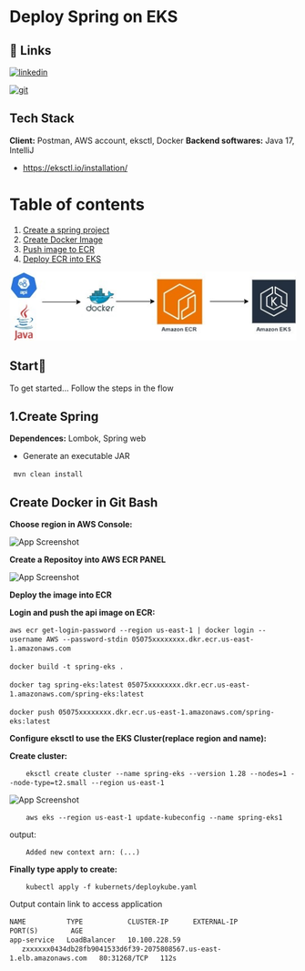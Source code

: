   
# Deploy Spring on EKS

## 🔗 Links  

[![linkedin](https://img.shields.io/badge/linkedin-0A66C2?style=for-the-badge&logo=linkedin&logoColor=white)](https://br.linkedin.com/in/luiza-andrade-ti/)  

[![git](https://img.shields.io/badge/github-000?style=for-the-badge&logo=github&logoColor=white)](https://github.com/luizaandradeti/) 
 

## Tech Stack  
**Client:** Postman, AWS account, eksctl, Docker
**Backend softwares:** Java 17, IntelliJ

- https://eksctl.io/installation/
# Table of contents  
1. [Create a spring project](#create-spring)  
2. [Create Docker Image](#create-docker-image)  
3. [Push image to ECR](#ECR)  
3. [Deploy ECR into EKS](#EKS)  

![App Screenshot](images/fluxo.png)  


## Start🚀  
To get started... Follow the steps in the flow
  
## 1.Create Spring
**Dependences:** Lombok, Spring web

- Generate an executable JAR 

``` mvn clean install```

## Create Docker in Git Bash
**Choose region in AWS Console:**

![App Screenshot](images/awsconfigure.png)  

**Create a Repositoy into AWS ECR PANEL**


![App Screenshot](images/createRepo.png) 

**Deploy the image into ECR**


**Login and push the api image on ECR:**

   ````
aws ecr get-login-password --region us-east-1 | docker login --username AWS --password-stdin 05075xxxxxxxx.dkr.ecr.us-east-1.amazonaws.com

docker build -t spring-eks .
    
docker tag spring-eks:latest 05075xxxxxxxx.dkr.ecr.us-east-1.amazonaws.com/spring-eks:latest

docker push 05075xxxxxxxx.dkr.ecr.us-east-1.amazonaws.com/spring-eks:latest
   
````
**Configure eksctl to use the EKS Cluster(replace region and name):**

**Create cluster:**


```
    eksctl create cluster --name spring-eks --version 1.28 --nodes=1 --node-type=t2.small --region us-east-1
```
![App Screenshot](images/eks.png) 
```
    aws eks --region us-east-1 update-kubeconfig --name spring-eks1
```
output:
```
    Added new context arn: (...)
```
**Finally type apply to create:**
```
    kubectl apply -f kubernets/deploykube.yaml
```
Output contain link to access application 


````kubectl get svc
NAME          TYPE           CLUSTER-IP      EXTERNAL-IP                                                               PORT(S)        AGE
app-service   LoadBalancer   10.100.228.59
   zxxxxxx0434db28fb9041533d6f39-2075808567.us-east-1.elb.amazonaws.com   80:31268/TCP   112s
````
